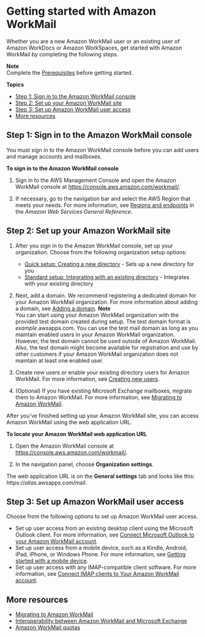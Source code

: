 # Getting started with Amazon WorkMail<a name="howto-start"></a>

Whether you are a new Amazon WorkMail user or an existing user of Amazon WorkDocs or Amazon WorkSpaces, get started with Amazon WorkMail by completing the following steps\.

**Note**  
Complete the [Prerequisites](prereqs.md) before getting started\.

**Topics**
+ [Step 1: Sign in to the Amazon WorkMail console](#workmail_signin)
+ [Step 2: Set up your Amazon WorkMail site](#setup-site)
+ [Step 3: Set up Amazon WorkMail user access](#setup-user)
+ [More resources](#more-getting-started)

## Step 1: Sign in to the Amazon WorkMail console<a name="workmail_signin"></a>

You must sign in to the Amazon WorkMail console before you can add users and manage accounts and mailboxes\.

**To sign in to the Amazon WorkMail console**

1. Sign in to the AWS Management Console and open the Amazon WorkMail console at [https://console\.aws\.amazon\.com/workmail/](https://console.aws.amazon.com/workmail/)\.

1. If necessary, go to the navigation bar and select the AWS Region that meets your needs\. For more information, see [Regions and endpoints](http://docs.aws.amazon.com/general/latest/gr/index.html?rande.html) in the *Amazon Web Services General Reference*\.

## Step 2: Set up your Amazon WorkMail site<a name="setup-site"></a>

1. After you sign in to the Amazon WorkMail console, set up your organization\. Choose from the following organization setup options:
   + [Quick setup: Creating a new directory](add_new_organization.md#quick_setup) \- Sets up a new directory for you
   + [Standard setup: Integrating with an existing directory](add_new_organization.md#premises_directory) \- Integrates with your existing directory

1. Next, add a domain\. We recommend registering a dedicated domain for your Amazon WorkMail organization\. For more information about adding a domain, see [Adding a domain](add_domain.md)\.
**Note**  
You can start using your Amazon WorkMail organization with the provided test domain created during setup\. The test domain format is *example*\.awsapps\.com\. You can use the test mail domain as long as you maintain enabled users in your Amazon WorkMail organization\. However, the test domain cannot be used outside of Amazon WorkMail\. Also, the test domain might become available for registration and use by other customers if your Amazon WorkMail organization does not maintain at least one enabled user\. 

1. Create new users or enable your existing directory users for Amazon WorkMail\. For more information, see [Creating new users](manage-users.md#add_new_user)\.

1. \(Optional\) If you have existing Microsoft Exchange mailboxes, migrate them to Amazon WorkMail\. For more information, see [Migrating to Amazon WorkMail](migration_overview.md)\.

After you've finished setting up your Amazon WorkMail site, you can access Amazon WorkMail using the web application URL\.

**To locate your Amazon WorkMail web application URL**

1. Open the Amazon WorkMail console at [https://console\.aws\.amazon\.com/workmail/](https://console.aws.amazon.com/workmail/)\.

1. In the navigation panel, choose **Organization settings**\.

The web application URL is on the **General settings** tab and looks like this: https://*alias*\.awsapps\.com/mail\.

## Step 3: Set up Amazon WorkMail user access<a name="setup-user"></a>

Choose from the following options to set up Amazon WorkMail user access\.
+ Set up user access from an existing desktop client using the Microsoft Outlook client\. For more information, see [Connect Microsoft Outlook to your Amazon WorkMail account](https://docs.aws.amazon.com/workmail/latest/userguide/connect_mail_client.html)\.
+ Set up user access from a mobile device, such as a Kindle, Android, iPad, iPhone, or Windows Phone\. For more information, see [Getting started with a mobile device](https://docs.aws.amazon.com/workmail/latest/userguide/mobile-start.html)\.
+ Set up user access with any IMAP\-compatible client software\. For more information, see [Connect IMAP clients to Your Amazon WorkMail account](https://docs.aws.amazon.com/workmail/latest/userguide/using_IMAP_client.html)\.

## More resources<a name="more-getting-started"></a>
+ [Migrating to Amazon WorkMail](migration_overview.md)
+ [Interoperability between Amazon WorkMail and Microsoft Exchange](interoperability.md)
+ [Amazon WorkMail quotas](workmail_limits.md)